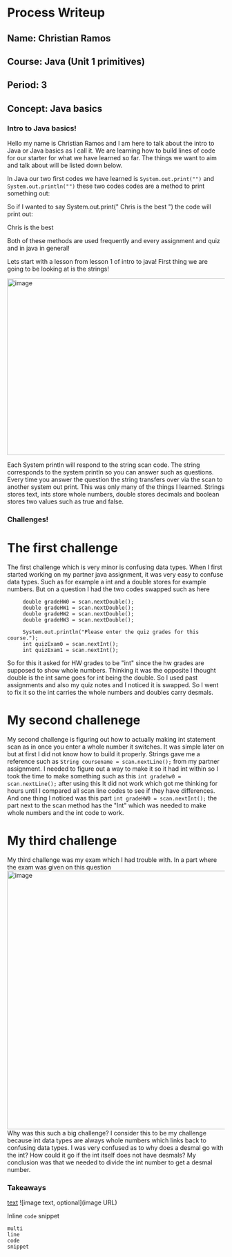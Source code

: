 # Process Writeup

## Name: Christian Ramos
## Course: Java (Unit 1 primitives)
## Period: 3
## Concept: Java basics 

### Intro to Java basics!

Hello my name is Christian Ramos and I am here to talk about the intro to Java or Java basics as I call it. We are learning how to build lines of code for our starter 
for what we have learned so far. The things we want to aim and talk about will be listed down below.

In Java our two first codes we have learned is ```System.out.print("")``` and ```System.out.println("")``` these two codes codes are a method to print something out:

So if I wanted to say System.out.print(" Chris is the best ") the code will print out:

Chris is the best

Both of these methods are used frequently and every assignment and quiz and in java in general!

Lets start with a lesson from lesson 1 of intro to java!
First thing we are going to be looking at is the strings!

<img width="1133" height="409" alt="image" src="https://github.com/user-attachments/assets/220c8d9f-4907-4b92-a256-6e4355db3dcc" />

Each System println will respond to the string scan code. The string corresponds to the system println so you can answer such as questions.
Every time you answer the question the string transfers over via the scan to another system out print.
This was only many of the things I learned. Strings stores text, ints store whole numbers, double stores decimals and boolean stores two values such as true and false.

### Challenges!

# The first challenge 

The first challenge which is very minor is confusing data types. When I first started working on my partner java assignment, it was very easy to confuse data types.
Such as for example a int and a double stores for example numbers. But on a question I had the two codes swapped such as here
   ```System.out.println("Please enter the homework grades for this course.");
        double gradeHW0 = scan.nextDouble();
        double gradeHW1 = scan.nextDouble();
        double gradeHW2 = scan.nextDouble();
        double gradeHW3 = scan.nextDouble();

        System.out.println("Please enter the quiz grades for this course.");
        int quizExam0 = scan.nextInt();
        int quizExam1 = scan.nextInt();
```
So for this it asked for HW grades to be "int" since the hw grades are supposed to show whole numbers. Thinking it was the opposite I thought double is the int same goes for int being the double.
So I used past assignments and also my quiz notes and I noticed it is swapped. So I went to fix it so the int carries the whole numbers and doubles carry desmals.

# My second challenege 
My second challenge is figuring out how to actually making int statement scan as in once you enter a whole number it switches. It was simple later on but at first I did not know how to build it properly.
Strings gave me a reference such as ```String coursename = scan.nextLine();``` from my partner assignment. I needed to figure out a way to make it so it had int within so I took the time to make something such 
as this ```int gradehw0 = scan.nextLine();``` after using this It did not work which got me thinking for hours until I compared all scan line codes to see if they have differences. And one thing I noticed was 
this part  ```int gradeHW0 = scan.nextInt();``` the part next to the scan method has the "Int" which was needed to make whole numbers and the int code to work.

# My third challenge
My third challenge was my exam which I had trouble with. In a part where the exam was given on this question 
<img width="880" height="599" alt="image" src="https://github.com/user-attachments/assets/5fefa52b-53a3-4f4e-96fc-05890001f634" />
Why was this such a big challenge? I consider this to be my challenge because int data types are always whole numbers which links back to confusing data types.
I was very confused as to why does a desmal go with the int? How could it go if the int itself does not have desmals? My conclusion was that we needed to divide the int number to get a desmal number.

### Takeaways 


[text](URL)
![image text, optional](image URL)

Inline `code` snippet

```language
multi
line
code
snippet
```
